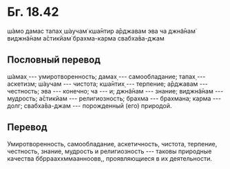# Бг. 18.42

ш́амо дамас тапах̣ ш́аучам̇ кша̄нтир а̄рджавам эва ча джн̃а̄нам̇ виджн̃а̄нам
а̄стикйам̇ брахма-карма свабха̄ва-джам

## Пословный перевод

ш́амах̣ --- умиротворенность; дамах̣ --- самообладание; тапах̣ --- аскетизм;
ш́аучам --- чистота; кша̄нтих̣ --- терпение; а̄рджавам --- честность; эва
--- конечно; ча --- и; джн̃а̄нам --- знание; виджн̃а̄нам --- мудрость;
а̄стикйам --- религиозность; брахма --- брахмана; карма --- долг;
свабха̄ва-джам --- порожденный (его) природой.

## Перевод

Умиротворенность, самообладание, аскетичность, чистота, терпение,
честность, знание, мудрость и религиозность --- таковы природные
качества ббррааххммаанноовв,, проявляющиеся в их деятельности.
